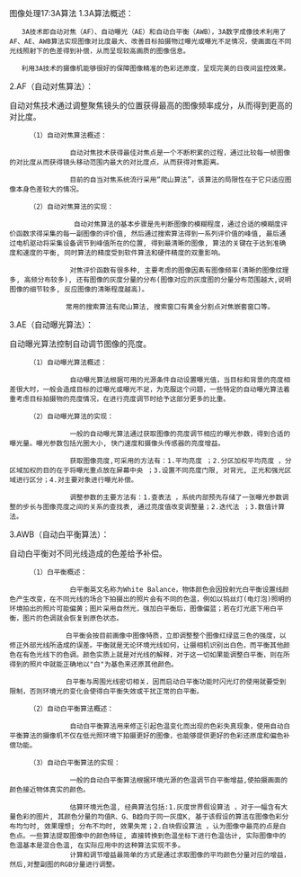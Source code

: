 图像处理17:3A算法
1.3A算法概述：

       3A技术即自动对焦（AF）、自动曝光（AE）和自动白平衡（AWB），3A数字成像技术利用了AF、AE、AWB算法实现图像对比度最大、改善目标拍摄物过曝光或曝光不足情况，使画面在不同光线照射下的色差得到补偿，从而呈现较高画质的图像信息。

       利用3A技术的摄像机能够很好的保障图像精准的色彩还原度，呈现完美的日夜间监控效果。

 

2.AF（自动对焦算法）：

   自动对焦技术通过调整聚焦镜头的位置获得最高的图像频率成分，从而得到更高的对比度。

         （1）自动对焦算法概述：

                   自动对焦技术获得最佳对焦点是一个不断积累的过程，通过比较每一帧图像的对比度从而获得镜头移动范围内最大的对比度点，从而获得对焦距离。

                   目前的自当对焦系统流行采用“爬山算法”，该算法的局限性在于它只适应图像本身色差较大的情况。

         （2）自动对焦算法的实现：

                    自动对焦算法的基本步骤是先判断图像的模糊程度，通过合适的模糊度评价函数求得采集的每一副图像的评价值, 然后通过搜索算法得到一系列评价值的峰值, 最后通过电机驱动将采集设备调节到峰值所在的位置, 得到最清晰的图像, 算法的关键在于达到准确度和速度的平衡, 同时算法的精度受到软件算法和硬件精度的双重影响。

                   对焦评价函数有很多种, 主要考虑的图像因素有图像频率(清晰的图像纹理多, 高频分布较多), 还有图像的灰度分量的分布(图像对应的灰度图的分量分布范围越大,说明图像的细节较多, 反应图像的清晰程度越高)。

                  常用的搜索算法有爬山算法, 搜索窗口有黄金分割点对焦嵌套窗口等。

 

3.AE（自动曝光算法）：

  自动曝光算法控制自动调节图像的亮度。

         （1）自动曝光算法概述：

                   自动曝光算法根据可用的光源条件自动设置曝光值，当目标和背景的亮度相差很大时，一般会造成目标的过曝光或曝光不足，为克服这个问题，一些特定的自动曝光算法着重考虑目标拍摄物的亮度情况，在进行亮度调节时给予这部分更多的比重。

         （2）自动曝光算法的实现：

                   一般的自动曝光算法通过获取图像的亮度调节相应的曝光参数，得到合适的曝光量。曝光参数包括光圈大小, 快门速度和摄像头传感器的亮度增益。

                   获取图像亮度,可采用的方法有：1.平均亮度 ；2.分区加权平均亮度 ，分区域加权的目的在于将曝光重点放在屏幕中央 ；3.设置不同亮度门限, 对背光, 正光和强光区域进行区分；4.对主要对象进行曝光补偿。

                   调整参数的主要方法有：1.查表法 ，系统内部预先存储了一张曝光参数调整的步长与图像亮度之间的关系的查找表, 通过亮度值改变调整量；2.迭代法 ；3.数值计算法。

 

3.AWB（自动白平衡算法）：

  自动白平衡对不同光线造成的色差给予补偿。

         （1）白平衡概述：

                   白平衡英文名称为White Balance，物体颜色会因投射光白平衡设置线颜色产生改变，在不同光线的场合下拍摄出的照片会有不同的色温，例如以钨丝灯(电灯泡)照明的环境拍出的照片可能偏黄；图片采用自然光，强加白平衡后，图像偏蓝；若在灯光底下用白平衡，图片的色调就会恢复到原色状态。

                  白平衡会按目前画像中图像特质，立即调整整个图像红绿蓝三色的强度，以修正外部光线所造成的误差。平衡就是无论环境光线如何，让摄相机识别出白色，而平衡其他颜色在有色光线下的色调。颜色实质上就是对光线的解释，对于这一切如果能调整白平衡，则在所得到的照片中就能正确地以"白"为基色来还原其他颜色。

                  白平衡与周围光线密切相关，因而启动白平衡功能时闪光灯的使用就要受到限制，否则环境光的变化会使得白平衡失效或干扰正常的白平衡。

         （2）自动白平衡算法概述：

                   自动白平衡算法用来修正引起色温变化而出现的色彩失真现象，使用自动白平衡算法的摄像机不仅在低光照环境下拍摄更好的图像，也能够提供更好的色彩还原度和偏色补偿功能。

         （3）自动白平衡算法的实现：

                   一般的自动白平衡算法根据环境光源的色温调节白平衡增益,使拍摄画面的颜色接近物体真实的颜色。

                   估算环境光色温, 经典算法包括:1.灰度世界假设算法 ，对于一幅含有大量色彩的图片, 其颜色分量的均值R、G、B趋向于同一灰度K, 基于该假设的算法在图像色彩分布均匀时, 效果理想; 分布不均时, 效果失常；2.白块假设算法 ，认为图像中最亮的点是白色点。一些算法提取图像中的颜色特征, 直接转换到色温坐标下进行色温估计, 实际图像中的色温基本是混合色温, 在实际应用中的这种算法实现不多。
                   计算和调节增益最简单的方式是通过求取图像的平均颜色分量对应的增益，然后,对整副图的RGB分量进行调整。

